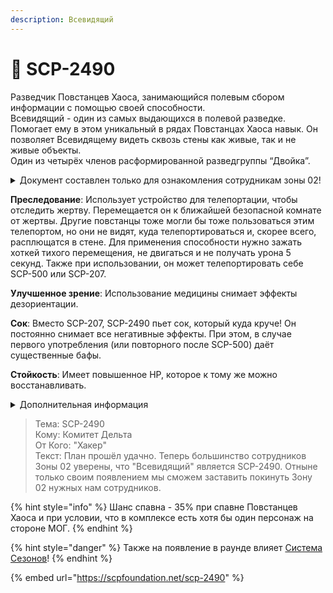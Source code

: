```yaml
---
description: Всевидящий
---
```


# 💂 SCP-2490

Разведчик Повстанцев Хаоса, занимающийся полевым сбором информации с помощью своей способности.\
Всевидящий - один из самых выдающихся в полевой разведке. Помогает ему в этом уникальный в рядах Повстанцах Хаоса навык. Он позволяет Всевидящему видеть сквозь стены как живые, так и не живые объекты.\
Один из четырёх членов расформированной разведгруппы “Двойка”.

<details>

<summary>Документ составлен только для ознакомления сотрудникам зоны 02!</summary>

SCP-2490-02 представляет собой солдата Повстанцев Хаоса, не имеющих серьёзных отличий от обычного человека. Единственная специфическая черта - ярко-красный свет, идущий из линз противогаза. Нельзя определить, что именно является источником света, ведь SCP-2490-02 никогда не снимал противогаз на территории комплекса. В отличие от способностей (Не подтверждено) SCP-2490, SCP-2490-02 может видеть живых существ и, возможно, предметы через стены, осознанно контролируя это. Дополнение от ██.██.████: SCP-2490-02 горазд производить устройства, временно наделяющие умением видеть объекты через стены. На данный момент в стенах Зоны 02 находится 3 таких устройства.

</details>

**Преследование**: Использует устройство для телепортации, чтобы отследить жертву. Перемещается он к ближайшей безопасной комнате от жертвы. Другие повстанцы тоже могли бы тоже пользоваться этим телепортом, но они не видят, куда телепортироваться и, скорее всего, расплющатся в стене. Для применения способности нужно зажать хоткей тихого перемещения, не двигаться и не получать урона 5 секунд. Также при использовании, он может телепортировать себе SCP-500 или SCP-207.

**Улучшенное зрение**: Использование медицины снимает эффекты дезориентации.

**Сок**: Вместо SCP-207, SCP-2490 пьет сок, который куда круче! Он постоянно снимает все негативные эффекты. При этом, в случае первого употребления (или повторного после SCP-500) даёт существенные бафы.

**Стойкость**: Имеет повышенное HP, которое к тому же можно восстанавливать.

<details>

<summary>Дополнительная информация</summary>

* **Класс**: Повстанец Хаоса - Репрессор
* **Оружие**: Дробовик, Револьвер
* **Уровень доступа**: Устройство взлома ПХ
* **Броня**: Боевая броня
* **Особое снаряжение**: Отсутствует

</details>

> Тема: SCP-2490\
> Кому: Комитет Дельта\
> От Кого: "Хакер"\
> Текст: План прошёл удачно. Теперь большинство сотрудников Зоны 02 уверены, что "Всевидящий" является SCP-2490. Отныне только своим появлением мы сможем заставить покинуть Зону 02 нужных нам сотрудников.

{% hint style="info" %}
Шанс спавна - 35% при спавне Повстанцев Хаоса и при условии, что в комплексе есть хотя бы один персонаж на стороне МОГ.
{% endhint %}

{% hint style="danger" %}
Также на появление в раунде влияет [Система Сезонов](../../server-systems/seasons-system.md)!
{% endhint %}

{% embed url="https://scpfoundation.net/scp-2490" %}
